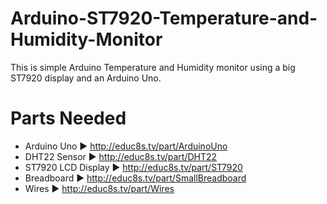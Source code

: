 # Arduino-ST7920-Temperature-and-Humidity-Monitor
This is simple Arduino Temperature and Humidity monitor using a big ST7920 display and an Arduino Uno.

# Parts Needed

* Arduino Uno ▶ http://educ8s.tv/part/ArduinoUno
* DHT22 Sensor ▶ http://educ8s.tv/part/DHT22
* ST7920 LCD Display ▶ http://educ8s.tv/part/ST7920
* Breadboard ▶ http://educ8s.tv/part/SmallBreadboard
* Wires ▶ http://educ8s.tv/part/Wires
